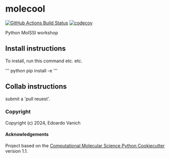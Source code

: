 molecool
==============================
[//]: # (Badges)
[![GitHub Actions Build Status](https://github.com/REPLACE_WITH_OWNER_ACCOUNT/molecool/workflows/CI/badge.svg)](https://github.com/REPLACE_WITH_OWNER_ACCOUNT/molecool/actions?query=workflow%3ACI)
[![codecov](https://codecov.io/gh/REPLACE_WITH_OWNER_ACCOUNT/molecool/branch/main/graph/badge.svg)](https://codecov.io/gh/REPLACE_WITH_OWNER_ACCOUNT/molecool/branch/main)


Python MolSSI workshop

## Install instructions

To install, run this command etc. etc.

''' python pip install -e '''

## Collab instructions
submit a 'pull reuest'.

### Copyright

Copyright (c) 2024, Edoardo Vanich


#### Acknowledgements
 
Project based on the 
[Computational Molecular Science Python Cookiecutter](https://github.com/molssi/cookiecutter-cms) version 1.1.
